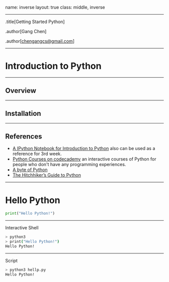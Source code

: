 name: inverse
layout: true
class: middle, inverse

---
.title[Getting Started Python]

.author[Gang Chen]

.author[chengangcs@gmail.com]

---


# Introduction to Python
---

## Overview

---

## Installation

---

## References
* [A IPython Notebook for Introduction to Python](http://nbviewer.jupyter.org/github/jdwittenauer/ipython-notebooks/blob/master/notebooks/language/Intro.ipynb) also can be used as a reference for 3rd week.
* [Python Courses on codecademy](https://www.codecademy.com/learn/python) an interactive courses of Python for people who don't have any programming experiences.
* [A byte of Python](http://python.swaroopch.com/)
* [The Hitchhiker’s Guide to Python](https://github.com/kennethreitz/python-guide)


---
# Hello Python

```python
print("Hello Python!")
```
---

Interactive Shell
```bash
> python3
> print("Hello Python!")
Hello Python!
```

---
Script
````bash
> python3 hellp.py
Hello Python!
````

